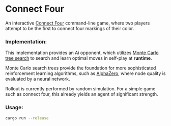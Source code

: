 # Connect Four

An interactive [Connect Four](https://en.wikipedia.org/wiki/Connect_Four) command-line game,
where two players attempt to be the first to connect four markings of their color.

### Implementation:

This implementation provides an Ai opponent,
which utilizes [Monte Carlo tree search](https://en.wikipedia.org/wiki/Monte_Carlo_tree_search)
to search and learn optimal moves in self-play at **runtime**.

Monte Carlo search trees provide the foundation for more sophisticated reinforcement learning algorithms,
such as [AlphaZero](https://en.wikipedia.org/wiki/AlphaZero),
where node quality is evaluated by a neural network.

Rollout is currently performed by random simulation.
For a simple game such as connect four, this already yields an agent of significant strength.

### Usage:

```bash
cargo run --release
```
